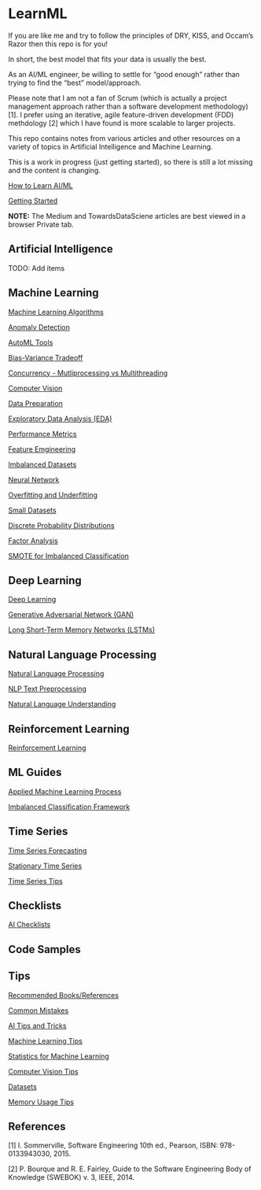 # LearnML

If you are like me and try to follow the principles of DRY, KISS, and Occam’s Razor then this repo is for you!

In short, the best model that fits your data is usually the best. 

As an AI/ML engineer, be willing to settle for “good enough” rather than trying to find the “best” model/approach.

Please note that I am not a fan of Scrum (which is actually a project management approach rather than a software development methodology) [1]. I prefer using an iterative, agile feature-driven development (FDD) methdology [2] which I have found is more scalable to larger projects. 

This repo contains notes from various articles and other resources on a variety of topics in Artificial Intelligence and Machine Learning.

This is a work in progress (just getting started), so there is still a lot missing and the content is changing. 


[How to Learn AI/ML](./how_to_learn.md)

[Getting Started](./getting_started.md)

**NOTE:** The Medium and TowardsDataSciene articles are best viewed in a browser Private tab. 


## Artificial Intelligence

TODO: Add items


## Machine Learning

[Machine Learning Algorithms](./ml/ml_algorithms.md)

[Anomaly Detection](./ml/anomaly_detection.md)

[AutoML Tools](./ml/automl_tools.md)

[Bias-Variance Tradeoff](./ml/bias_variance_tradeoff.md)

[Concurrency - Mutliprocessing vs Multithreading](./ml/concurrency.md)

[Computer Vision](./ml/cv.md)

[Data Preparation](./ml/data_prep.md)

[Exploratory Data Analysis (EDA)](./ml/eda.md)

[Performance Metrics](./ml/performance_metrics.md)

[Feature Emgineering](./ml/feature_engineering.md)

[Imbalanced Datasets](./ml/imbalanced_data.md)

[Neural Network](./ml/neural_network.md)

[Overfitting and Underfitting](./ml/diagnose_overfitting.md)

[Small Datasets](./ml/small_data.md)



[Discrete Probability Distributions](./ml/discrete_prob_dist.md)

[Factor Analysis](./ml/factor_analysis.md)

[SMOTE for Imbalanced Classification](./ml/smote.md)


## Deep Learning

[Deep Learning](./dl/deep_learning.md)

[Generative Adversarial Network (GAN)](./dl/gan.md)

[Long Short-Term Memory Networks (LSTMs)](./dl/lstm.md)


## Natural Language Processing

[Natural Language Processing](./nlp/nlp.md)
 
[NLP Text Preprocessing](./nlp/nlp_text.md)
 
[Natural Language Understanding](./nlp/nlu.md)


## Reinforcement Learning

[Reinforcement Learning](./ml/rl.md)


## ML Guides

[Applied Machine Learning Process](./process/applied_ml.md)

[Imbalanced Classification Framework](./process/imbalanced_class.md)


## Time Series

[Time Series Forecasting](./time_series/time_series_forecast.md)

[Stationary Time Series](./time_series/time_series_stationary.md)

[Time Series Tips](./tips/time_series_tips.md)


## Checklists

[AI Checklists](./checklist/ai_checklist.md)


## Code Samples



## Tips

[Recommended Books/References](./tips/ai_books.md)

[Common Mistakes](./tips/common_mistakes.md)

[AI Tips and Tricks](./tips/ai_tips.md)

[Machine Learning Tips](./tips/ml_tips.md)

[Statistics for Machine Learning](./tips/statistics.md)

[Computer Vision Tips](./tips/cv_tips.md)

[Datasets](./tips/datasets.md)

[Memory Usage Tips](./tips/memory_usage.md)


## References

[1] I.  Sommerville, Software Engineering 10th ed., Pearson, ISBN: 978-0133943030, 2015. 

[2] P. Bourque and R. E. Fairley, Guide to the Software Engineering Body of Knowledge (SWEBOK) v. 3, IEEE, 2014. 


